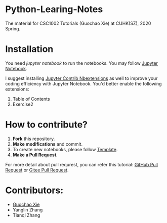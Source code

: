 # Python-Learing-Notes
The material for CSC1002 Tutorials (Guochao Xie) at CUHK(SZ), 2020 Spring. 

# Installation

You need _jupyter notebook_ to run the notebooks. You may follow [Jupyter Notebook](https://jupyter.org/).

I suggest installing [Jupyter Contrib Nbextensions](https://jupyter-contrib-nbextensions.readthedocs.io/en/latest/install.html) as well to improve your coding efficiency with Jupyter Notebook. You'd better enable the following extensions:

1. Table of Contents
2. Exercise2


# How to contribute?

1. **Fork** this repository.
2. **Make modifications** and commit.
3. To create new notebooks, please follow [Template](Template/Template.ipynb).
4. **Make a Pull Request**.

For more detail about pull requrest, you can refer this tutorial: [GitHub Pull Request](https://help.github.com/en/github/collaborating-with-issues-and-pull-requests/about-pull-requests) or [Gitee Pull Request](https://gitee.com/help/articles/4128).

# Contributors:

- [Guochao Xie](https://xieguochao.com/)
- Yanglin Zhang
- Tianqi Zhang
